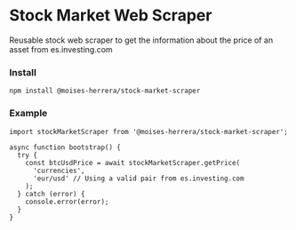 # Stock Market Web Scraper

Reusable stock web scraper to get the information about the price of an asset from es.investing.com

### Install

```
npm install @moises-herrera/stock-market-scraper
```

### Example

```
import stockMarketScraper from '@moises-herrera/stock-market-scraper';

async function bootstrap() {
  try {
    const btcUsdPrice = await stockMarketScraper.getPrice(
      'currencies', 
      'eur/usd' // Using a valid pair from es.investing.com
    );
  } catch (error) {
    console.error(error);
  }
}
```
